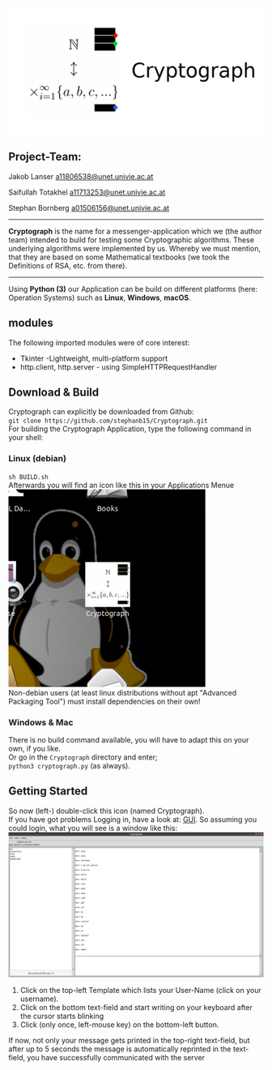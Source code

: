 
![](https://github.com/stephanb15/Cryptograph/blob/master/Icons/icon2.gif)

## Project-Team:

Jakob Lanser
a11806538@unet.univie.ac.at

Saifullah Totakhel
a11713253@unet.univie.ac.at

Stephan Bornberg
a01506156@unet.univie.ac.at

***

**Cryptograph** is the name for a messenger-application which we (the author team) intended to build for testing some Cryptographic algorithms. These underlying algorithms were implemented by us.  Whereby we must mention, that they are based on some Mathematical textbooks (we took the Definitions of RSA, etc. from there).

***
Using **Python (3)** our Application can be build on different platforms (here: Operation Systems) such as **Linux**, **Windows**, **macOS**.

## modules
The following imported modules were of core interest:
* Tkinter -Lightweight, multi-platform support
* http.client, http.server - using SimpleHTTPRequestHandler 

## Download & Build
Cryptograph can explicitly be downloaded from Github: \
`git clone https://github.com/stephanb15/Cryptograph.git` \
For building the Cryptograph Application, type the following command in your shell:
### Linux (debian)
`sh BUILD.sh`\
Afterwards you will find an icon like this in your Applications Menue \
![](https://github.com/stephanb15/Cryptograph/blob/master/Media/Screenshot%20from%202019-07-11%2002-04-29.png) \
Non-debian users (at least linux distributions without apt "Advanced Packaging Tool") must install dependencies on their own!
### Windows & Mac
There is no build command available, you will have to adapt this on your own, if you like. \
Or go in the `Cryptograph` directory and enter; \
`python3 cryptograph.py` (as always).

## Getting Started
So now (left-) double-click this icon (named Cryptograph). \
If you have got problems Logging in, have a look at:
[GUI](https://github.com/stephanb15/Cryptograph/wiki).
So assuming you could login, what you will see is a window like this:
![](https://github.com/stephanb15/Cryptograph/blob/master/Media/Screenshot%20from%202019-07-11%2002-05-31.png)

1. Click on the top-left Template which lists your User-Name (click on your username).
2. Click on the bottom text-field and start writing on your keyboard after the cursor starts blinking
3. Click (only once, left-mouse key) on the bottom-left button.

If now, not only your message gets printed in the top-right text-field, but after up to 5 seconds the message is automatically reprinted in the text-field, you have successfully communicated with the server
